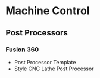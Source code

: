 # Machine Control


## Post Processors

### Fusion 360

+ Post Processor Template
+ Style CNC Lathe Post Processor
